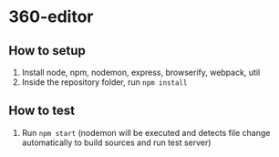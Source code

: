 # 360-editor
## How to setup
1. Install node, npm, nodemon, express, browserify, webpack, util
1. Inside the repository folder, run `npm install`
## How to test
1. Run `npm start` (nodemon will be executed and detects file change automatically to build sources and run test server)
